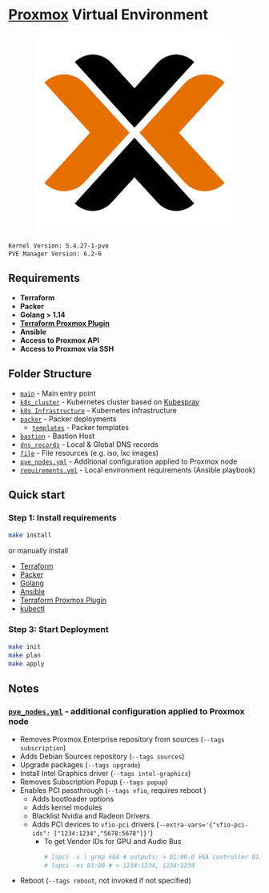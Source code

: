 # [Proxmox](https://www.proxmox.com/) Virtual Environment #

<div align="center">
<img src="../.github/header_pve.png">
</div>

```pseudo
Kernel Version: 5.4.27-1-pve
PVE Manager Version: 6.2-6
```

## Requirements ##

- **Terraform**
- **Packer**
- **Golang > 1.14**
- **[Terraform Proxmox Plugin](https://github.com/Telmate/terraform-provider-proxmox/blob/master/docs/installation.md)**
- **Ansible**
- **Access to Proxmox API**
- **Access to Proxmox via SSH**

## Folder Structure ##
- [`main`](./main.tf) - Main entry point
- [`k8s_cluster`](./k8s_cluster) - Kubernetes cluster based on [Kubespray](https://github.com/kubernetes-sigs/kubespray)
- [`k8s Infrastructure`](./k8s_infrastructure) - Kubernetes infrastructure
- [`packer`](./packer.tf) - Packer deployments
    - [`templates`](./templates) - Packer templates
- [`bastion`](./bastion.tf) - Bastion Host
- [`dns_records`](./dns_records.tf) - Local & Global DNS records
- [`file`](./file.tf) - File resources (e.g. iso, lxc images)
- [`pve_nodes.yml`](./pve_nodes.yml)  - Additional configuration applied to Proxmox node
- [`requirements.yml`](./requirements.yml) - Local environment requirements (Ansible playbook)

## Quick start ##

### Step 1: Install requirements ###

```bash
make install
```

or manually install

- [Terraform](https://learn.hashicorp.com/terraform/getting-started/install.html)
- [Packer](https://learn.hashicorp.com/packer/getting-started/install)
- [Golang](https://golang.org/dl/)
- [Ansible](https://docs.ansible.com/ansible/latest/installation_guide/intro_installation.html)
- [Terraform Proxmox Plugin](https://github.com/danitso/terraform-provider-proxmox/releases)
- [kubectl](https://kubernetes.io/docs/tasks/tools/install-kubectl/)

### Step 3: Start Deployment ###

```bash
make init
make plan
make apply
```
## Notes ##

### [`pve_nodes.yml`](./pve_nodes.yml) - additional configuration applied to Proxmox node ###

- Removes Proxmox Enterprise repository from sources (`--tags subscription`)
- Adds Debian Sources repository (`--tags sources`)
- Upgrade packages (`--tags upgrade`)
- Install Intel Graphics driver (`--tags intel-graphics`)
- Removes Subscription Popup (`--tags popup`)
- Enables PCI passthrough (`--tags vfio`, requires reboot )
  - Adds bootloader options
  - Adds kernel modules
  - Blacklist Nvidia and Radeon Drivers
  - Adds PCI devices to `vfio-pci` drivers (`--extra-vars='{"vfio-pci-ids": ["1234:1234","5678:5678"]}'`)
    - To get Vendor IDs for GPU and Audio Bus
        ```bash
        # lspci -v | grep VGA # outputs: > 01:00.0 VGA controller 01:00.1 Audio Device
        # lspci -ns 01:00 # > 1234:1234, 1234:1234
      ```
- Reboot (`--tags reboot`, not invoked if not specified)
